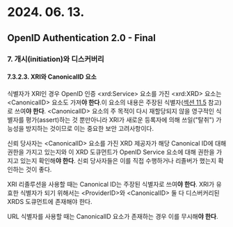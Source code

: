 # 2024. 06. 13.

## OpenID Authentication 2.0 - Final

### 7. 개시(initiation)와 디스커버리

#### 7.3.2.3. XRI와 CanonicalID 요소

식별자가 XRI인 경우 OpenID 인증 \<xrd:Service> 요소를 가진 \<xrd:XRD> 요소는 \<CanonicalID> 요소도 가져**야 한다**.이 요소의 내용은 주장된 식별자([섹션 11.5][oidc-section-11-5] 참고)로 쓰여**야 한다**. \<CanonicalID> 요소의 주 목적이 다시 재할당되지 않을 영구적인 식별자를 평가(assert)하는 것 뿐만아니라 XRI가 새로운 등록자에 의해 쓰일("탈취") 가능성을 방지하는 것이므로 이는 중요한 보안 고려사항이다.

신뢰 당사자는 \<CanonicalID> 요소를 가진 XRD 제공자가 해당 Canonical ID에 대해 권한을 가지고 있는지와 이 XRD 도큐먼트가 OpenID Service 요소에 대해 권한을 가지고 있는지 확인해**야 한다**. 신뢰 당사자들은 이를 직접 수행하거나 리졸버가 했는지 확인하는 것이 좋다.

XRI 리졸루션을 사용할 때는 Canonical ID는 주장된 식별자로 쓰여**야 한다**. XRI가 유효한 식별자가 되기 위해서는 \<ProviderID>와 \<CanonicalID> 둘 다 디스버커리된 XRDS 도큐먼트에 존재해야 한다.

URL 식별자를 사용할 때는 CanonicalID 요소가 존재하는 경우 이를 무시해**야 한다**.



[oidc-section-11-5]: https://openid.net/specs/openid-authentication-2_0.html#identifying
